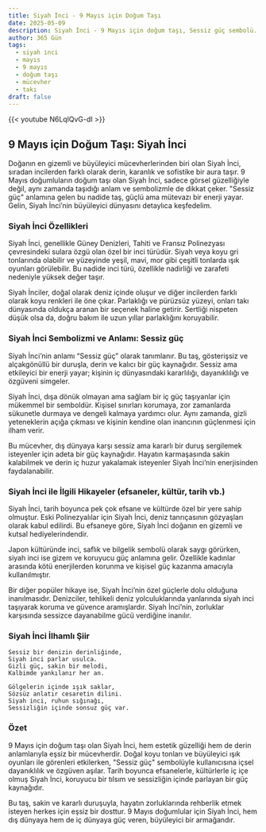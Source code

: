 ```yaml
---
title: Siyah İnci - 9 Mayıs için Doğum Taşı
date: 2025-05-09
description: Siyah İnci - 9 Mayıs için doğum taşı, Sessiz güç sembolü. Bu özel taşın derin anlamını öğrenin.
author: 365 Gün
tags:
  - siyah i̇nci
  - mayıs
  - 9 mayıs
  - doğum taşı
  - mücevher
  - takı
draft: false
---
```


{{< youtube N6LqlQvG-dI >}}


## 9 Mayıs için Doğum Taşı: Siyah İnci

Doğanın en gizemli ve büyüleyici mücevherlerinden biri olan Siyah İnci, sıradan incilerden farklı olarak derin, karanlık ve sofistike bir aura taşır. 9 Mayıs doğumluların doğum taşı olan Siyah İnci, sadece görsel güzelliğiyle değil, aynı zamanda taşıdığı anlam ve sembolizmle de dikkat çeker. "Sessiz güç" anlamına gelen bu nadide taş, güçlü ama mütevazı bir enerji yayar. Gelin, Siyah İnci’nin büyüleyici dünyasını detaylıca keşfedelim.

### Siyah İnci Özellikleri

Siyah İnci, genellikle Güney Denizleri, Tahiti ve Fransız Polinezyası çevresindeki sulara özgü olan özel bir inci türüdür. Siyah veya koyu gri tonlarında olabilir ve yüzeyinde yeşil, mavi, mor gibi çeşitli tonlarda ışık oyunları görülebilir. Bu nadide inci türü, özellikle nadirliği ve zarafeti nedeniyle yüksek değer taşır.

Siyah İnciler, doğal olarak deniz içinde oluşur ve diğer incilerden farklı olarak koyu renkleri ile öne çıkar. Parlaklığı ve pürüzsüz yüzeyi, onları takı dünyasında oldukça aranan bir seçenek haline getirir. Sertliği nispeten düşük olsa da, doğru bakım ile uzun yıllar parlaklığını koruyabilir.

### Siyah İnci Sembolizmi ve Anlamı: Sessiz güç

Siyah İnci’nin anlamı “Sessiz güç” olarak tanımlanır. Bu taş, gösterişsiz ve alçakgönüllü bir duruşla, derin ve kalıcı bir güç kaynağıdır. Sessiz ama etkileyici bir enerji yayar; kişinin iç dünyasındaki kararlılığı, dayanıklılığı ve özgüveni simgeler.

Siyah İnci, dışa dönük olmayan ama sağlam bir iç güç taşıyanlar için mükemmel bir semboldür. Kişisel sınırları korumaya, zor zamanlarda sükunetle durmaya ve dengeli kalmaya yardımcı olur. Aynı zamanda, gizli yeteneklerin açığa çıkması ve kişinin kendine olan inancının güçlenmesi için ilham verir.

Bu mücevher, dış dünyaya karşı sessiz ama kararlı bir duruş sergilemek isteyenler için adeta bir güç kaynağıdır. Hayatın karmaşasında sakin kalabilmek ve derin iç huzur yakalamak isteyenler Siyah İnci’nin enerjisinden faydalanabilir.

### Siyah İnci ile İlgili Hikayeler (efsaneler, kültür, tarih vb.)

Siyah İnci, tarih boyunca pek çok efsane ve kültürde özel bir yere sahip olmuştur. Eski Polinezyalılar için Siyah İnci, deniz tanrıçasının gözyaşları olarak kabul edilirdi. Bu efsaneye göre, Siyah İnci doğanın en gizemli ve kutsal hediyelerindendir.

Japon kültüründe inci, saflık ve bilgelik sembolü olarak saygı görürken, siyah inci ise gizem ve koruyucu güç anlamına gelir. Özellikle kadınlar arasında kötü enerjilerden korunma ve kişisel güç kazanma amacıyla kullanılmıştır.

Bir diğer popüler hikaye ise, Siyah İnci’nin özel güçlerle dolu olduğuna inanılmasıdır. Denizciler, tehlikeli deniz yolculuklarında yanlarında siyah inci taşıyarak koruma ve güvence aramışlardır. Siyah İnci’nin, zorluklar karşısında sessizce dayanabilme gücü verdiğine inanılır.

### Siyah İnci İlhamlı Şiir

```
Sessiz bir denizin derinliğinde,
Siyah inci parlar usulca.
Gizli güç, sakin bir melodi,
Kalbimde yankılanır her an.

Gölgelerin içinde ışık saklar,
Sözsüz anlatır cesaretin dilini.
Siyah inci, ruhun sığınağı,
Sessizliğin içinde sonsuz güç var.
```

### Özet

9 Mayıs için doğum taşı olan Siyah İnci, hem estetik güzelliği hem de derin anlamlarıyla eşsiz bir mücevherdir. Doğal koyu tonları ve büyüleyici ışık oyunları ile görenleri etkilerken, "Sessiz güç" sembolüyle kullanıcısına içsel dayanıklılık ve özgüven aşılar. Tarih boyunca efsanelerle, kültürlerle iç içe olmuş Siyah İnci, koruyucu bir tılsım ve sessizliğin içinde parlayan bir güç kaynağıdır.

Bu taş, sakin ve kararlı duruşuyla, hayatın zorluklarında rehberlik etmek isteyen herkes için eşsiz bir dosttur. 9 Mayıs doğumlular için Siyah İnci, hem dış dünyaya hem de iç dünyaya güç veren, büyüleyici bir armağandır.